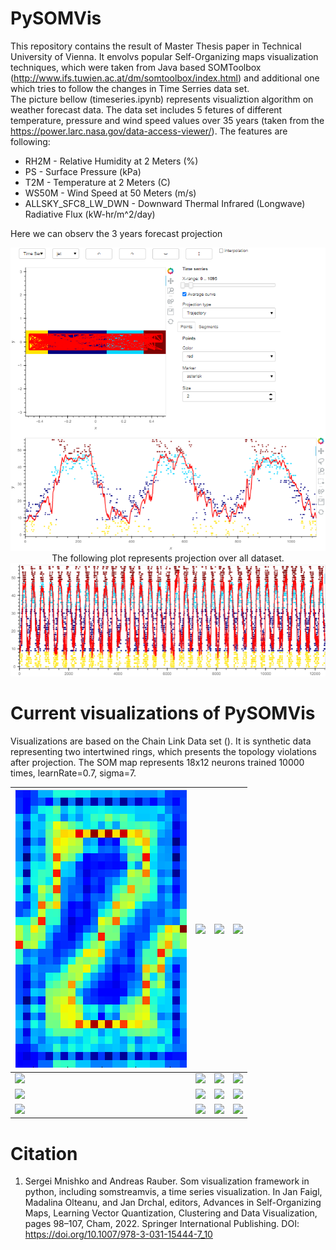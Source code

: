 # PySOMVis

This repository contains the result of Master Thesis paper in Technical University of Vienna. It envolvs popular Self-Organizing maps visualization techniques, which were taken from Java based SOMToolbox (http://www.ifs.tuwien.ac.at/dm/somtoolbox/index.html) and additional one which tries to follow the changes in Time Serries data set.<br>
The picture bellow (timeseries.ipynb) represents visualiztion algorithm on weather forecast data. The data set includes 5 fetures of different temperature, pressure and wind speed values over 35 years (taken from the https://power.larc.nasa.gov/data-access-viewer/). The features are following:
<ul>
  <li>RH2M - Relative Humidity at 2 Meters (%)</li>
  <li>PS - Surface Pressure (kPa)</li>
  <li>T2M - Temperature at 2 Meters (C)</li>
  <li>WS50M - Wind Speed at 50 Meters (m/s)</li>
  <li>ALLSKY_SFC8_LW_DWN - Downward Thermal Infrared (Longwave) Radiative Flux (kW-hr/m^2/day)</li>
  </ul>
 Here we can observ the 3 years forecast projection
<p align="center"><img src="PySOMVis/pics/SOM_TimeSerries.PNG" width=550/>
</br>The following plot represents projection over all dataset.</br>
<img src="PySOMVis/pics/35years_Taxis.png" width=550/></p>
 
 # Current visualizations of PySOMVis
Visualizations are based on the Chain Link Data set (). It is synthetic data representing two intertwined rings, which presents the topology violations after projection. The SOM map represents 18x12 neurons trained 10000 times, learnRate=0.7, sigma=7.
<table>
<thead>
  <tr>
    <th><img src="PySOMVis/pics/git/Umatrix.png" /></th>
    <th><img src="PySOMVis/git/activhist.png" /></th>
    <th><img src="PySOMVis/git/activhist.png" /></th>
    <th><img src="PySOMVis/git/activhist.png" /></th>
  </tr>
</thead>
<tbody>
  <tr>
    <td><img src="PySOMVis/git/activhist.png" /></td>
    <td><img src="PySOMVis/git/activhist.png" /></td>
    <td><img src="PySOMVis/git/activhist.png" /></td>
    <td><img src="PySOMVis/git/activhist.png" /></td>
  </tr>
  <tr>
    <td><img src="PySOMVis/git/activhist.png" /></td>
    <td><img src="PySOMVis/git/activhist.png" /></td>
    <td><img src="PySOMVis/git/activhist.png" /></td>
    <td><img src="PySOMVis/git/activhist.png" /></td>
  </tr>
  <tr>
    <td><img src="PySOMVis/git/activhist.png" /></td>
    <td><img src="PySOMVis/git/activhist.png" /></td>
    <td><img src="PySOMVis/git/activhist.png" /></td>
    <td><img src="PySOMVis/git/activhist.png" /></td>
  </tr>
</tbody>
</table>

 # Citation
1. Sergei Mnishko and Andreas Rauber. Som visualization framework in python, including somstreamvis, a time series visualization. In Jan Faigl, Madalina Olteanu, and Jan Drchal, editors, Advances in Self-Organizing Maps, Learning Vector Quantization, Clustering and Data Visualization, pages 98–107, Cham, 2022. Springer International Publishing. DOI: https://doi.org/10.1007/978-3-031-15444-7_10
